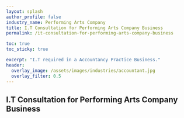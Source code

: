 ```yaml
---
layout: splash 
author_profile: false 
industry_name: Performing Arts Company
title: I.T Consultation for Performing Arts Company Business
permalink: /it-consultation-for-performing-arts-company-business

toc: true
toc_sticky: true

excerpt: "I.T required in a Accountancy Practice Business."
header:
  overlay_image: /assets/images/industries/accountant.jpg
  overlay_filter: 0.5 
---
```


## I.T Consultation for Performing Arts Company Business